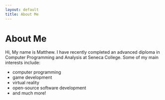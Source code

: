 ```yaml
---
layout: default
title: About Me
---
```


# About Me

Hi, My name is Matthew. I have recently completed an advanced diploma in Computer Programming and Analysis at Seneca College. Some of my main interests include:

- computer programming 
- game development 
- virtual reality 
- open-source software development 
- and much more!
